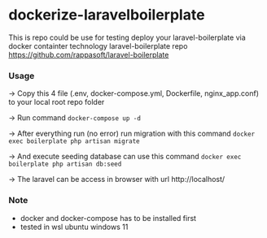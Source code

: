 # dockerize-laravelboilerplate
This is repo could be use for testing deploy your laravel-boilerplate via docker containter technology
laravel-boilerplate repo https://github.com/rappasoft/laravel-boilerplate


### Usage
-> Copy this 4 file (.env, docker-compose.yml, Dockerfile, nginx_app.conf) to your local root repo folder 

-> Run command 
```docker-compose up -d```

-> After everything run (no error) run migration with this command 
```docker exec boilerplate php artisan migrate```

-> And execute seeding database can use this command 
```docker exec boilerplate php artisan db:seed```

-> The laravel can be access in browser with url http://localhost/


### Note
- docker and docker-compose has to be installed first
- tested in wsl ubuntu windows 11